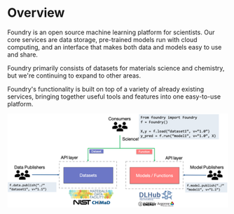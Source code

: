 # Overview

Foundry is an open source machine learning platform for scientists. Our core services are data storage, pre-trained models run with cloud computing, and an interface that makes both data and models easy to use and share.

Foundry primarily consists of datasets for materials science and chemistry, but we're continuing to expand to other areas.

Foundry's functionality is built on top of a variety of already existing services, bringing together useful tools and features into one easy-to-use platform.



![](../.gitbook/assets/foundry-overview.png)



